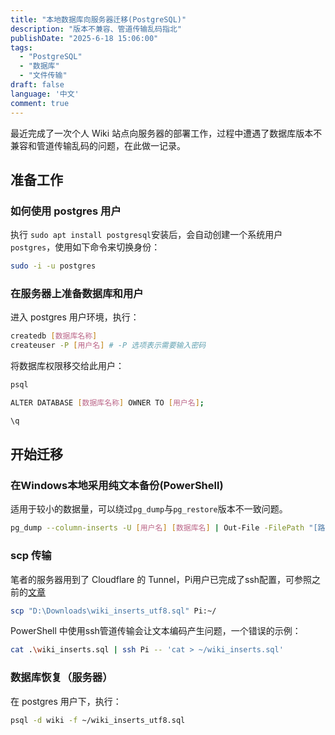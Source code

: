 ```yaml
---
title: "本地数据库向服务器迁移(PostgreSQL)"
description: "版本不兼容、管道传输乱码指北"
publishDate: "2025-6-18 15:06:00"
tags:
  - "PostgreSQL"
  - "数据库"
  - "文件传输"
draft: false
language: '中文'
comment: true
---
```


最近完成了一次个人 Wiki 站点向服务器的部署工作，过程中遭遇了数据库版本不兼容和管道传输乱码的问题，在此做一记录。

## 准备工作
### 如何使用 postgres 用户
执行 `sudo apt install postgresql`安装后，会自动创建一个系统用户`postgres`，使用如下命令来切换身份：

```bash
sudo -i -u postgres
```

### 在服务器上准备数据库和用户
进入 postgres 用户环境，执行：
```bash
createdb [数据库名称]
createuser -P [用户名] # -P 选项表示需要输入密码
```

将数据库权限移交给此用户：
```bash
psql

ALTER DATABASE [数据库名称] OWNER TO [用户名];

\q
```

## 开始迁移
### 在Windows本地采用纯文本备份(PowerShell)

适用于较小的数据量，可以绕过`pg_dump`与`pg_restore`版本不一致问题。
```bash
pg_dump --column-inserts -U [用户名] [数据库名] | Out-File -FilePath "[路径\文件名.sql]" -Encoding utf8
```

### scp 传输
笔者的服务器用到了 Cloudflare 的 Tunnel，Pi用户已完成了ssh配置，可参照之前的[文章](http://blog.snowink.store/blog/internal-network-access)
```bash
scp "D:\Downloads\wiki_inserts_utf8.sql" Pi:~/ 
```

PowerShell 中使用ssh管道传输会让文本编码产生问题，一个错误的示例：
```bash
cat .\wiki_inserts.sql | ssh Pi -- 'cat > ~/wiki_inserts.sql'
```

### 数据库恢复（服务器）
在 postgres 用户下，执行：
```bash
psql -d wiki -f ~/wiki_inserts_utf8.sql
```
